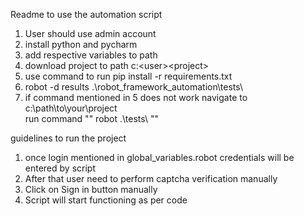
Readme to use the automation script
1. User should use admin account
2. install python and pycharm
3. add respective variables to path
4. download project to path c:\<user>\<project>
5. use command to run pip install -r requirements.txt
6. robot -d results .\robot_framework_automation\tests\
7. if command mentioned in 5 does not work navigate to c:\path\to\your\project\
   run command "" robot .\tests\ ""

guidelines to run the project 
1. once login mentioned in global_variables.robot credentials will be entered by script 
2. After that user need to perform captcha verification manually
3. Click on Sign in button manually
4. Script will start functioning as per code